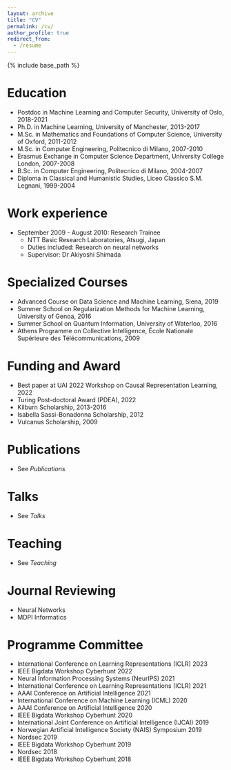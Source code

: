 ```yaml
---
layout: archive
title: "CV"
permalink: /cv/
author_profile: true
redirect_from:
  - /resume
---
```


{% include base_path %}

Education
======
* Postdoc in Machine Learning and Computer Security, University of Oslo, 2018-2021
* Ph.D. in Machine Learning, University of Manchester, 2013-2017 
* M.Sc. in Mathematics and Foundations of Computer Science, University of Oxford, 2011-2012
* M.Sc. in Computer Engineering, Politecnico di Milano, 2007-2010
* Erasmus Exchange in Computer Science Department, University College London, 2007-2008
* B.Sc. in Computer Engineering, Politecnico di Milano, 2004-2007
* Diploma in Classical and Humanistic Studies, Liceo Classico S.M. Legnani, 1999-2004

Work experience
======
* September 2009 - August 2010: Research Trainee
  * NTT Basic Research Laboratories, Atsugi, Japan
  * Duties included: Research on neural networks
  * Supervisor: Dr Akiyoshi Shimada

Specialized Courses
======
* Advanced Course on Data Science and Machine Learning, Siena, 2019
* Summer School on Regularization Methods for Machine Learning, University of Genoa, 2016
* Summer School on Quantum Information, University of Waterloo, 2016
* Athens Programme on Collective Intelligence, École Nationale Supérieure des Télécommunications, 2009

Funding and Award
======
* Best paper at UAI 2022 Workshop on Causal Representation Learning, 2022
* Turing Post-doctoral Award (PDEA), 2022
* Kilburn Scholarship, 2013-2016
* Isabella Sassi-Bonadonna Scholarship, 2012
* Vulcanus Scholarship, 2009

Publications
======
* See *Publications*

Talks
======
* See *Talks*

Teaching
======
* See *Teaching*

Journal Reviewing
======
* Neural Networks
* MDPI Informatics

Programme Committee
======
* International Conference on Learning Representations (ICLR) 2023
* IEEE Bigdata Workshop Cyberhunt 2022
* Neural Information Processing Systems (NeurIPS) 2021
* International Conference on Learning Representations (ICLR) 2021
* AAAI Conference on Artificial Intelligence 2021
* International Conference on Machine Learning (ICML) 2020
* AAAI Conference on Artificial Intelligence 2020
* IEEE Bigdata Workshop Cyberhunt 2020
* International Joint Conference on Artificial Intelligence (IJCAI) 2019
* Norwegian Artificial Intelligence Society (NAIS) Symposium 2019
* Nordsec 2019
* IEEE Bigdata Workshop Cyberhunt 2019
* Nordsec 2018
* IEEE Bigdata Workshop Cyberhunt 2018



  
<!---
Skills
======
* Skill 1
* Skill 2
  * Sub-skill 2.1
  * Sub-skill 2.2
  * Sub-skill 2.3
* Skill 3


Publications
======
  <ul>{% for post in site.publications %}
    {% include archive-single-cv.html %}
  {% endfor %}</ul>
  
Talks
======
  <ul>{% for post in site.talks %}
    {% include archive-single-talk-cv.html %}
  {% endfor %}</ul>
  
Teaching
======
  <ul>{% for post in site.teaching %}
    {% include archive-single-cv.html %}
  {% endfor %}</ul>
-->
<!---  
Service and leadership
======
* Currently signed in to 43 different slack teams
-->
